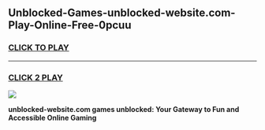 
## Unblocked-Games-unblocked-website.com-Play-Online-Free-0pcuu
<h3>
<a href="https://premium76.site?title=unblocked-website.com&ref=26A">CLICK TO PLAY</a></h3>
<hr>

<h3>
<a href="https://premium76.site?title=unblocked-website.com&ref=26A">CLICK 2 PLAY</a>
  
</h3>

<a href="https://premium76.site?title=unblocked-website.com&ref=26A"><img src="https://clearcache.store/games.png"></a>


**unblocked-website.com games unblocked: Your Gateway to Fun and Accessible Online Gaming**
